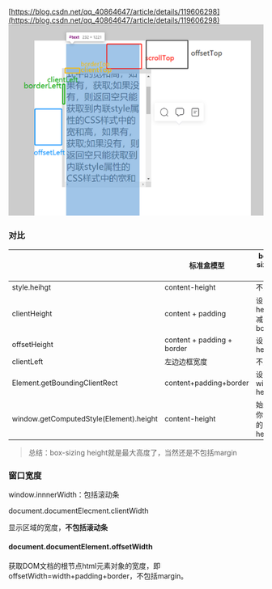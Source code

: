 [https://blog.csdn.net/qq_40864647/article/details/119606298](https://blog.csdn.net/qq_40864647/article/details/119606298)<br />![image.png](https://raw.githubusercontent.com/xxxsjan/pic-bed/main/202305151245147.png)



###  对比
|  | 标准盒模型 | box-sizing下 |
| --- | --- | --- |
| style.heihgt | content-height  |  不变 |
| clientHeight | content + padding | 设置的height 减去 border |
| offsetHeight | content + padding + border  | 设置的height |
| clientLeft | 左边边框宽度 | 不变 |
| Element.getBoundingClientRect | content+padding+border  | 设置的width height |
| window.getComputedStyle(Element).height | content-height | 始终是你设置的height |

> 总结：box-sizing height就是最大高度了，当然还是不包括margin


### 窗口宽度
window.innnerWidth：包括滚动条

document.documentElecment.clientWidth

显示区域的宽度，**不包括滚动条**


#### document.documentElement.offsetWidth
获取DOM文档的根节点html元素对象的宽度，即offsetWidth=width+padding+border，不包括margin。
